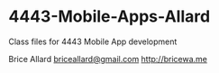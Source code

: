 # 4443-Mobile-Apps-Allard
Class files for 4443 Mobile App development

Brice Allard
briceallard@gmail.com
http://bricewa.me
